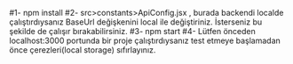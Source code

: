 #1- npm install
#2- src>constants>ApiConfig.jsx , burada backendi localde çalıştırdıysanız BaseUrl değişkenini local ile değiştiriniz. İsterseniz bu şekilde de çalışır bırakabilirsiniz.
#3- npm start
#4- Lütfen önceden localhost:3000 portunda bir proje çalıştırdıysanız test etmeye başlamadan önce çerezleri(local storage) sıfırlayınız.

